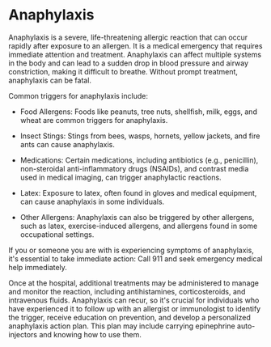 # Anaphylaxis 

Anaphylaxis is a severe, life-threatening allergic reaction that can occur rapidly after exposure to an allergen. It is a medical emergency that requires immediate attention and treatment. Anaphylaxis can affect multiple systems in the body and can lead to a sudden drop in blood pressure and airway constriction, making it difficult to breathe. Without prompt treatment, anaphylaxis can be fatal.

Common triggers for anaphylaxis include:

* Food Allergens: Foods like peanuts, tree nuts, shellfish, milk, eggs, and wheat are common triggers for anaphylaxis.

* Insect Stings: Stings from bees, wasps, hornets, yellow jackets, and fire ants can cause anaphylaxis.

* Medications: Certain medications, including antibiotics (e.g., penicillin), non-steroidal anti-inflammatory drugs (NSAIDs), and contrast media used in medical imaging, can trigger anaphylactic reactions.

* Latex: Exposure to latex, often found in gloves and medical equipment, can cause anaphylaxis in some individuals.

* Other Allergens: Anaphylaxis can also be triggered by other allergens, such as latex, exercise-induced allergens, and allergens found in some occupational settings.

If you or someone you are with is experiencing symptoms of anaphylaxis, it's essential to take immediate action: Call 911 and seek emergency medical help immediately.

Once at the hospital, additional treatments may be administered to manage and monitor the reaction, including antihistamines, corticosteroids, and intravenous fluids. Anaphylaxis can recur, so it's crucial for individuals who have experienced it to follow up with an allergist or immunologist to identify the trigger, receive education on prevention, and develop a personalized anaphylaxis action plan. This plan may include carrying epinephrine auto-injectors and knowing how to use them.